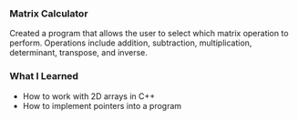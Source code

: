 <h3>Matrix Calculator</h3>
Created a program that allows the user to select which matrix operation to perform.
Operations include addition, subtraction, multiplication, determinant, transpose, and inverse. 

<h3>What I Learned</h3>

- How to work with 2D arrays in C++
- How to implement pointers into a program
